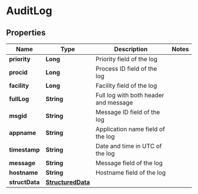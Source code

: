 # AuditLog

## Properties
Name | Type | Description | Notes
------------ | ------------- | ------------- | -------------
**priority** | **Long** | Priority field of the log | 
**procid** | **Long** | Process ID field of the log | 
**facility** | **Long** | Facility field of the log | 
**fullLog** | **String** | Full log with both header and message | 
**msgid** | **String** | Message ID field of the log | 
**appname** | **String** | Application name field of the log | 
**timestamp** | **String** | Date and time in UTC of the log | 
**message** | **String** | Message field of the log | 
**hostname** | **String** | Hostname field of the log | 
**structData** | [**StructuredData**](StructuredData.md) |  | 

